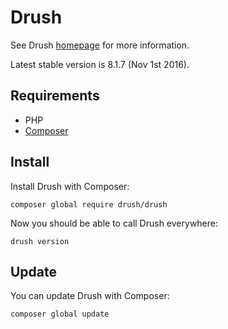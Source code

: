 # Drush

See Drush [homepage](http://www.drush.org/) for more information.

Latest stable version is 8.1.7 (Nov 1st 2016).

## Requirements

- PHP
- [Composer](composer.md)

## Install

Install Drush with Composer:

```
composer global require drush/drush
```

Now you should be able to call Drush everywhere:

```
drush version
```

## Update

You can update Drush with Composer:

```
composer global update
```
